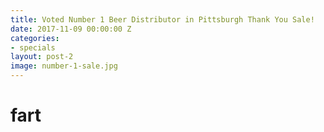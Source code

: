 ```yaml
---
title: Voted Number 1 Beer Distributor in Pittsburgh Thank You Sale!
date: 2017-11-09 00:00:00 Z
categories:
- specials
layout: post-2
image: number-1-sale.jpg
---
```


# fart
